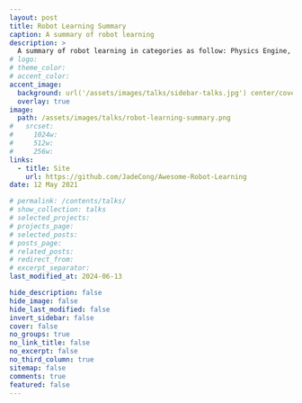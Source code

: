```yaml
---
layout: post
title: Robot Learning Summary
caption: A summary of robot learning
description: >
  A summary of robot learning in categories as follow: Physics Engine, Simulation Platform, Algorithm Framework and Testing Benchmark.
# logo:
# theme_color:
# accent_color:
accent_image:
  background: url('/assets/images/talks/sidebar-talks.jpg') center/cover
  overlay: true
image:
  path: /assets/images/talks/robot-learning-summary.png
#   srcset:
#     1024w:
#     512w:
#     256w:
links:
  - title: Site
    url: https://github.com/JadeCong/Awesome-Robot-Learning
date: 12 May 2021

# permalink: /contents/talks/
# show_collection: talks
# selected_projects:
# projects_page:
# selected_posts:
# posts_page:
# related_posts:
# redirect_from:
# excerpt_separator:
last_modified_at: 2024-06-13

hide_description: false
hide_image: false
hide_last_modified: false
invert_sidebar: false
cover: false
no_groups: true
no_link_title: false
no_excerpt: false
no_third_column: true
sitemap: false
comments: true
featured: false
---
```

